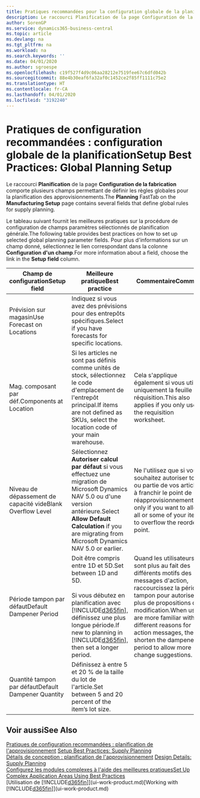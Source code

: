 ```yaml
---
title: Pratiques recommandées pour la configuration globale de la planification | Microsoft Docs
description: Le raccourci Planification de la page Configuration de la fabrication comporte plusieurs champs permettant de définir les règles globales pour la planification des approvisionnements.
author: SorenGP
ms.service: dynamics365-business-central
ms.topic: article
ms.devlang: na
ms.tgt_pltfrm: na
ms.workload: na
ms.search.keywords: ''
ms.date: 04/01/2020
ms.author: sgroespe
ms.openlocfilehash: c19f527f4d9c06aa28212e7519fee67c6dfd042b
ms.sourcegitcommit: 88e4b30eaf6fa32af0c1452ce2f85ff1111c75e2
ms.translationtype: HT
ms.contentlocale: fr-CA
ms.lasthandoff: 04/01/2020
ms.locfileid: "3192240"
---
```

# <a name="setup-best-practices-global-planning-setup"></a><span data-ttu-id="60990-103">Pratiques de configuration recommandées : configuration globale de la planification</span><span class="sxs-lookup"><span data-stu-id="60990-103">Setup Best Practices: Global Planning Setup</span></span>
<span data-ttu-id="60990-104">Le raccourci **Planification** de la page **Configuration de la fabrication** comporte plusieurs champs permettant de définir les règles globales pour la planification des approvisionnements.</span><span class="sxs-lookup"><span data-stu-id="60990-104">The **Planning** FastTab on the **Manufacturing Setup** page contains several fields that define global rules for supply planning.</span></span>  

 <span data-ttu-id="60990-105">Le tableau suivant fournit les meilleures pratiques sur la procédure de configuration de champs paramètres sélectionnés de planification générale.</span><span class="sxs-lookup"><span data-stu-id="60990-105">The following table provides best practices on how to set up selected global planning parameter fields.</span></span> <span data-ttu-id="60990-106">Pour plus d'informations sur un champ donné, sélectionnez le lien correspondant dans la colonne **Configuration d'un champ**.</span><span class="sxs-lookup"><span data-stu-id="60990-106">For more information about a field, choose the link in the **Setup field** column.</span></span>  

|<span data-ttu-id="60990-107">Champ de configuration</span><span class="sxs-lookup"><span data-stu-id="60990-107">Setup field</span></span>|<span data-ttu-id="60990-108">Meilleure pratique</span><span class="sxs-lookup"><span data-stu-id="60990-108">Best practice</span></span>|<span data-ttu-id="60990-109">Commentaire</span><span class="sxs-lookup"><span data-stu-id="60990-109">Comment</span></span>|  
|-----------------|-------------------|-------------|  
|<span data-ttu-id="60990-110">Prévision sur magasin</span><span class="sxs-lookup"><span data-stu-id="60990-110">Use Forecast on Locations</span></span>|<span data-ttu-id="60990-111">Indiquez si vous avez des prévisions pour des entrepôts spécifiques.</span><span class="sxs-lookup"><span data-stu-id="60990-111">Select if you have forecasts for specific locations.</span></span>||  
|<span data-ttu-id="60990-112">Mag. composant par déf.</span><span class="sxs-lookup"><span data-stu-id="60990-112">Components at Location</span></span>|<span data-ttu-id="60990-113">Si les articles ne sont pas définis comme unités de stock, sélectionnez le code d'emplacement de l'entrepôt principal.</span><span class="sxs-lookup"><span data-stu-id="60990-113">If items are not defined as SKUs, select the location code of your main warehouse.</span></span>|<span data-ttu-id="60990-114">Cela s'applique également si vous utilisez uniquement la feuille de réquisition.</span><span class="sxs-lookup"><span data-stu-id="60990-114">This also applies if you only use the requisition worksheet.</span></span>|  
|<span data-ttu-id="60990-115">Niveau de dépassement de capacité vide</span><span class="sxs-lookup"><span data-stu-id="60990-115">Blank Overflow Level</span></span>|<span data-ttu-id="60990-116">Sélectionnez **Autoriser calcul par défaut** si vous effectuez une migration de Microsoft Dynamics NAV 5.0 ou d'une version antérieure.</span><span class="sxs-lookup"><span data-stu-id="60990-116">Select **Allow Default Calculation** if you are migrating from Microsoft Dynamics NAV 5.0 or earlier.</span></span>|<span data-ttu-id="60990-117">Ne l'utilisez que si vous souhaitez autoriser tout ou partie de vos articles à franchir le point de réapprovisionnement.</span><span class="sxs-lookup"><span data-stu-id="60990-117">Use only if you want to allow all or some of your items to overflow the reorder point.</span></span>|  
|<span data-ttu-id="60990-118">Période tampon par défaut</span><span class="sxs-lookup"><span data-stu-id="60990-118">Default Dampener Period</span></span>|<span data-ttu-id="60990-119">Doit être compris entre 1D et 5D.</span><span class="sxs-lookup"><span data-stu-id="60990-119">Set between 1D and 5D.</span></span><br /><br /> <span data-ttu-id="60990-120">Si vous débutez en planification avec [!INCLUDE[d365fin](includes/d365fin_md.md)], définissez une plus longue période.</span><span class="sxs-lookup"><span data-stu-id="60990-120">If new to planning in [!INCLUDE[d365fin](includes/d365fin_md.md)], then set a longer period.</span></span>|<span data-ttu-id="60990-121">Quand les utilisateurs sont plus au fait des différents motifs des messages d'action, raccourcissez la période tampon pour autoriser plus de propositions de modification.</span><span class="sxs-lookup"><span data-stu-id="60990-121">When users are more familiar with the different reasons for action messages, then shorten the dampener period to allow more change suggestions.</span></span>|  
|<span data-ttu-id="60990-122">Quantité tampon par défaut</span><span class="sxs-lookup"><span data-stu-id="60990-122">Default Dampener Quantity</span></span>|<span data-ttu-id="60990-123">Définissez à entre 5 et 20 % de la taille du lot de l'article.</span><span class="sxs-lookup"><span data-stu-id="60990-123">Set between 5 and 20 percent of the item’s lot size.</span></span>||  

## <a name="see-also"></a><span data-ttu-id="60990-124">Voir aussi</span><span class="sxs-lookup"><span data-stu-id="60990-124">See Also</span></span>  
 <span data-ttu-id="60990-125">[Pratiques de configuration recommandées : planification de l'approvisionnement](setup-best-practices-supply-planning.md) </span><span class="sxs-lookup"><span data-stu-id="60990-125">[Setup Best Practices: Supply Planning](setup-best-practices-supply-planning.md) </span></span>  
 <span data-ttu-id="60990-126">[Détails de conception : planification de l'approvisionnement](design-details-supply-planning.md) </span><span class="sxs-lookup"><span data-stu-id="60990-126">[Design Details: Supply Planning](design-details-supply-planning.md) </span></span>  
 [<span data-ttu-id="60990-127">Configurez les modules complexes à l'aide des meilleures pratiques</span><span class="sxs-lookup"><span data-stu-id="60990-127">Set Up Complex Application Areas Using Best Practices</span></span>](set-up-complex-application-areas-using-best-practices.md)  
 <span data-ttu-id="60990-128">[Utilisation de [!INCLUDE[d365fin](includes/d365fin_md.md)]](ui-work-product.md)</span><span class="sxs-lookup"><span data-stu-id="60990-128">[Working with [!INCLUDE[d365fin](includes/d365fin_md.md)]](ui-work-product.md)</span></span>
